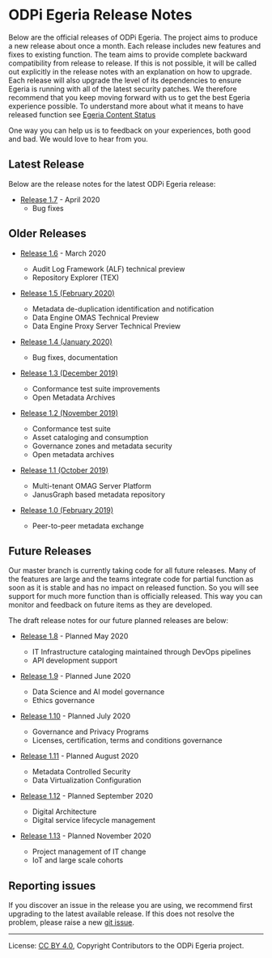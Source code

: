 <!-- SPDX-License-Identifier: CC-BY-4.0 -->
<!-- Copyright Contributors to the ODPi Egeria project. -->

# ODPi Egeria Release Notes

Below are the official releases of ODPi Egeria.  The project aims to
produce a new release about once a month.  Each release includes
new features and fixes to existing function.  The team aims to
provide complete backward compatibility from release to release.
If this is not possible, it will be called out explicitly in the
release notes with an explanation on how to upgrade.
Each release will also upgrade the level of its dependencies to
ensure Egeria is running with all of the latest security patches.
We therefore recommend that you keep moving forward with us to
get the best Egeria experience possible.
To understand more about what it means to have released function see
[Egeria Content Status](../open-metadata-publication/website/content-status)

One way you can help us is to feedback on your experiences, both good
and bad.  We would love to hear from you.

## Latest Release

Below are the release notes for the latest ODPi Egeria release:

* [Release 1.7](release-notes-1-7.md) - April 2020
    * Bug fixes
    
## Older Releases

* [Release 1.6](release-notes-1-6.md) - March 2020

    * Audit Log Framework (ALF) technical preview
    * Repository Explorer (TEX) 

* [Release 1.5 (February 2020)](release-notes-1-5.md) 
    * Metadata de-duplication identification and notification
    * Data Engine OMAS Technical Preview
    * Data Engine Proxy Server Technical Preview
    
* [Release 1.4 (January 2020)](release-notes-1-4.md) 
    * Bug fixes, documentation
    
* [Release 1.3 (December 2019)](release-notes-1-3.md)
    * Conformance test suite improvements
    * Open Metadata Archives
    
* [Release 1.2 (November 2019)](release-notes-1-2.md)
    * Conformance test suite
    * Asset cataloging and consumption
    * Governance zones and metadata security
    * Open metadata archives

* [Release 1.1 (October 2019)](release-notes-1-1.md)
    * Multi-tenant OMAG Server Platform
    * JanusGraph based metadata repository

* [Release 1.0 (February 2019)](release-notes-1-0.md)
    * Peer-to-peer metadata exchange


## Future Releases

Our master branch is currently taking code for all future releases.
Many of the features are large and the teams integrate code for
partial function as soon as it is stable and has no impact on released function.
So you will see support for much more function than is officially released.
This way you can monitor and feedback on future items as they are developed.

The draft release notes for our future planned releases are below:
    
* [Release 1.8](release-notes-1-8.md) - Planned May 2020
    * IT Infrastructure cataloging maintained through DevOps pipelines
    * API development support

* [Release 1.9](release-notes-1-9.md) - Planned June 2020
    * Data Science and AI model governance
    * Ethics governance
    
 * [Release 1.10](release-notes-1-10.md) - Planned July 2020
    * Governance and Privacy Programs
    * Licenses, certification, terms and conditions governance
    
* [Release 1.11](release-notes-1-11.md) - Planned August 2020
    * Metadata Controlled Security
    * Data Virtualization Configuration
    
* [Release 1.12](release-notes-1-12.md) - Planned September 2020
    * Digital Architecture
    * Digital service lifecycle management
    
* [Release 1.13](release-notes-1-13.md) - Planned November 2020
    * Project management of IT change
    * IoT and large scale cohorts


## Reporting issues

If you discover an issue in the release you are using, we recommend
first upgrading to the latest available release.  If this does not
resolve the problem, please raise a new
[git issue](https://github.com/odpi/egeria).


----
License: [CC BY 4.0](https://creativecommons.org/licenses/by/4.0/),
Copyright Contributors to the ODPi Egeria project.
